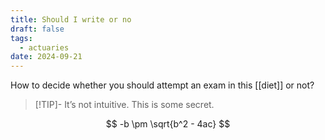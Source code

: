 ```yaml
---
title: Should I write or no
draft: false
tags:
  - actuaries
date: 2024-09-21
---
```

How to decide whether you should attempt an exam in this [[diet]] or not?


> [!TIP]- It’s not intuitive.
> This is some secret.

$$
-b \pm \sqrt{b^2 - 4ac}
$$
